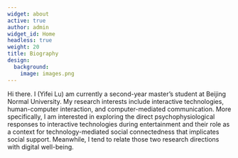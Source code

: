 ```yaml
---
widget: about
active: true
author: admin
widget_id: Home
headless: true
weight: 20
title: Biography
design:
  background:
    image: images.png
---
```

Hi there. I (Yifei Lu) am currently a second-year master’s student at Beijing Normal University. My research interests include interactive technologies, human-computer interaction, and computer-mediated communication. More specifically, I am interested in exploring the direct psychophysiological responses to interactive technologies during entertainment and their role as a context for technology-mediated social connectedness that implicates social support. Meanwhile, I tend to relate those two research directions with digital well-being.
